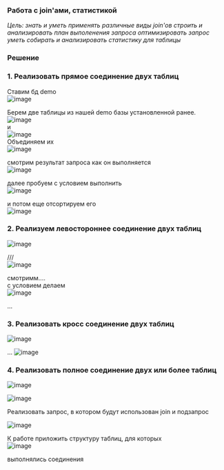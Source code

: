 ### Работа с join'ами, статистикой 

*Цель:*
*знать и уметь применять различные виды join'ов*
*строить и анализировать план выполенения запроса*
*оптимизировать запрос*
*уметь собирать и анализировать статистику для таблицы*


### Решение  

### 1. Реализовать прямое соединение двух таблиц
Ставим бд demo  
![image](https://github.com/13-rus/Otus/assets/120638894/2bb11eba-25ef-43f2-86f6-da58609b6dcd)  

 Берем две таблицы из нашей demo базы установленной ранее.  
![image](https://github.com/13-rus/Otus/assets/120638894/1c853445-601b-45a1-a8d0-f3937ffeb172)  
и  
![image](https://github.com/13-rus/Otus/assets/120638894/b55cf510-e92f-48ac-bb41-8c4d4d73f8a3)  
Объединяем их  
![image](https://github.com/13-rus/Otus/assets/120638894/181000f2-03cd-4977-88ca-d0edb2d662f4)  

смотрим результат запроса как он выполняется    
![image](https://github.com/13-rus/Otus/assets/120638894/78e9c9fb-136c-4e91-8da4-e575336d724a)  

далее пробуем с условием выполнить  
![image](https://github.com/13-rus/Otus/assets/120638894/2bbe4fcd-f13f-4edf-9d15-e635591f6021)  

и потом еще отсортируем его  
![image](https://github.com/13-rus/Otus/assets/120638894/7641c7da-e63d-42c9-9d36-19d9d92f4ec2)  


### 2. Реализуем левостороннее соединение двух таблиц  
![image](https://github.com/13-rus/Otus/assets/120638894/0c19071f-d96f-4ef7-9dda-b86634a13f71)  

///  
![image](https://github.com/13-rus/Otus/assets/120638894/af690a18-1133-41f2-8001-9ef30efd20ff)  

смотримм....  
с условием делаем  
![image](https://github.com/13-rus/Otus/assets/120638894/f25de9e3-3053-438d-b03c-2e84eb3fbe06)  

...  


### 3. Реализовать кросс соединение двух таблиц  
![image](https://github.com/13-rus/Otus/assets/120638894/3ab1d6ab-51b5-4d37-af5c-b4231d7bdc9f)  

...
![image](https://github.com/13-rus/Otus/assets/120638894/95f20153-25f0-489e-892b-9722c30fc748)



### 4. Реализовать полное соединение двух или более таблиц  

![image](https://github.com/13-rus/Otus/assets/120638894/1a19c1e8-0689-4b67-adca-ac9496c73829)  

![image](https://github.com/13-rus/Otus/assets/120638894/0ae8a8c2-6ff9-462b-8c89-fc90450ea440)  

Реализовать запрос, в котором будут использован join и подзапрос  

![image](https://github.com/13-rus/Otus/assets/120638894/9179ca05-3998-486b-9c01-b05835b88a59)  


К работе приложить структуру таблиц, для которых  
![image](https://github.com/13-rus/Otus/assets/120638894/5196d5a5-ae39-4d56-accd-ce4175768fce)


выполнялись соединения
